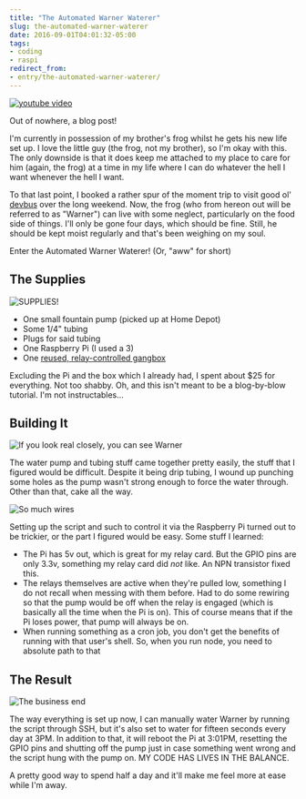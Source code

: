 ```yaml
---
title: "The Automated Warner Waterer"
slug: the-automated-warner-waterer
date: 2016-09-01T04:01:32-05:00
tags:
- coding
- raspi
redirect_from:
- entry/the-automated-warner-waterer/
---
```

[![youtube video](https://img.youtube.com/vi/R0EhqLACsw4/0.jpg)](https://www.youtube.com/watch?v=R0EhqLACsw4)

Out of nowhere, a blog post!

I'm currently in possession of my brother's frog whilst he gets his new life set up. I love the little guy (the frog, not my brother), so I'm okay with this. The only downside is that it does keep me attached to my place to care for him (again, the frog) at a time in my life where I can do whatever the hell I want whenever the hell I want.

To that last point, I booked a rather spur of the moment trip to visit good ol' [devbus](http://dxprog.com/comic/dark-over-light/) over the long weekend. Now, the frog (who from hereon out will be referred to as "Warner") can live with some neglect, particularly on the food side of things. I'll only be gone four days, which should be fine. Still, he should be kept moist regularly and that's been weighing on my soul.

Enter the Automated Warner Waterer! (Or, "aww" for short)

## The Supplies

![](https://cdn.awwni.me/tu48.jpg "SUPPLIES!")

- One small fountain pump (picked up at Home Depot)
- Some 1/4" tubing
- Plugs for said tubing
- One Raspberry Pi (I used a 3)
- One [reused, relay-controlled gangbox](http://dxprog.com/entry/christmas-lights-extravaganza/)

Excluding the Pi and the box which I already had, I spent about $25 for everything. Not too shabby. Oh, and this isn't meant to be a blog-by-blow tutorial. I'm not instructables...

## Building It

![](https://cdn.awwni.me/tu4b.jpg "If you look real closely, you can see Warner")

The water pump and tubing stuff came together pretty easily, the stuff that I figured would be difficult. Despite it being drip tubing, I wound up punching some holes as the pump wasn't strong enough to force the water through. Other than that, cake all the way.

![](https://cdn.awwni.me/tu49.jpg "So much wires")

Setting up the script and such to control it via the Raspberry Pi turned out to be trickier, or the part I figured would be easy. Some stuff I learned:

- The Pi has 5v out, which is great for my relay card. But the GPIO pins are only 3.3v, something my relay card did _not_ like. An NPN transistor fixed this.
- The relays themselves are active when they're pulled low, something I do not recall when messing with them before. Had to do some rewiring so that the pump would be off when the relay is engaged (which is basically all the time when the Pi is on). This of course means that if the Pi loses power, that pump will always be on.
- When running something as a cron job, you don't get the benefits of running with that user's shell. So, when you run node, you need to absolute path to that

## The Result

![](https://cdn.awwni.me/tu4a.jpg "The business end")

The way everything is set up now, I can manually water Warner by running the script through SSH, but it's also set to water for fifteen seconds every day at 3PM. In addition to that, it will reboot the Pi at 3:01PM, resetting the GPIO pins and shutting off the pump just in case something went wrong and the script hung with the pump on. MY CODE HAS LIVES IN THE BALANCE.

A pretty good way to spend half a day and it'll make me feel more at ease while I'm away.
